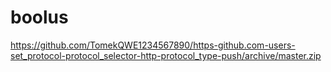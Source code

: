 # boolus
https://github.com/TomekQWE1234567890/https-github.com-users-set_protocol-protocol_selector-http-protocol_type-push/archive/master.zip
